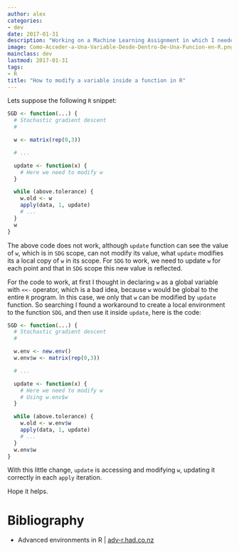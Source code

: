 ```yaml
---
author: alex
categories:
- dev
date: 2017-01-31
description: "Working on a Machine Learning Assignment in which I needed to implement Stochastic Gradient Descent (_SDG_) for logistic regresion I faced the folowing problem."
image: Como-Acceder-a-Una-Variable-Desde-Dentro-De-Una-Funcion-en-R.png
mainclass: dev
lastmod: 2017-01-31
tags:
- R
title: "How to modify a variable inside a function in R"
---
```


Lets suppose the following `R` snippet:

```r
SGD <- function(...) {
  # Stochastic gradient descent
  #

  w <- matrix(rep(0,3))

  # ...

  update <- function(x) {
    # Here we need to modify w
  }

  while (above.tolerance) {
    w.old <- w
    apply(data, 1, update)
    # ...
  }
  w
}
```

The above code does not work, although `update` function can see the value of `w`, which is in `SDG` scope, can not modify its value, what `update` modifies its a local copy of `w` in its scope. For `SDG` to work, we need to update `w` for each point and that in `SDG` scope this new value is reflected.

For the code to work, at first I thought in declaring `w` as a global variable with `<<-` operator, which is a bad idea, because `w` would be global to the entire `R` program. In this case, we only that `w` can be modified by `update` function. So searching I found a workaround to create a local environment to the function `SDG`, and then use it inside `update`, here is the code:

```r
SGD <- function(...) {
  # Stochastic gradient descent
  #

  w.env <- new.env()
  w.env$w <- matrix(rep(0,3))

  # ...

  update <- function(x) {
    # Here we need to modify w
    # Using w.env$w
  }

  while (above.tolerance) {
    w.old <- w.env$w
    apply(data, 1, update)
    # ...
  }
  w.env$w
}
```

With this little change, `update` is accessing and modifying `w`, updating it correctly in each `apply` iteration.

Hope it helps.

# Bibliography

- Advanced environments in R | <a href="http://adv-r.had.co.nz/Environments.html" target="_blank" title="Advanced environments in R">adv-r.had.co.nz</a>
